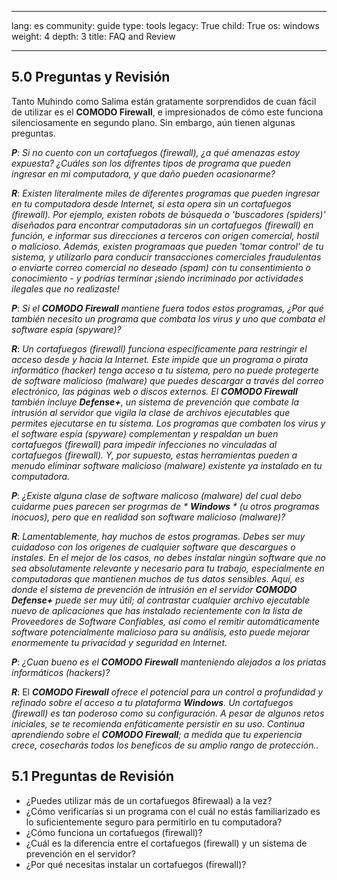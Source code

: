 

---

lang: es
community: guide
type: tools
legacy: True
child: True
os: windows
weight: 4
depth: 3
title: FAQ and Review

---

## 5.0 Preguntas y Revisión ##

Tanto Muhindo como Salima están gratamente sorprendidos de cuan fácil de utilizar es el **COMODO Firewall**, e impresionados de cómo este funciona silenciosamente en segundo plano. Sin embargo, aún tienen algunas preguntas. 

<div class="background" markdown="1"> 

***P***: *Si no cuento con un cortafuegos (firewall), ¿a qué amenazas estoy expuesta? ¿Cuáles son los difrentes tipos de programa que pueden ingresar en mi computadora, y que daño pueden ocasionarme?*

***R***: *Existen literalmente miles de diferentes programas que pueden ingresar en tu computadora desde Internet, si esta opera sin un cortafuegos (firewall). Por ejemplo, existen robots de búsqueda o 'buscadores (spiders)' diseñados para encontrar computadoras sin un cortafuegos (firewall) en función, e informar sus direcciones a terceros con origen comercial, hostil o malicioso. Además, existen programaas que pueden 'tomar control' de tu sistema, y utilizarlo para conducir transacciones comerciales fraudulentas o enviarte correo comercial no deseado (spam) con tu consentimiento o conocimiento - y podrías terminar ¡siendo incriminado por actividades ilegales que no realizaste!*

***P***: *Si el **COMODO Firewall** mantiene fuera todos estos programas, ¿Por qué también necesito un programa que combata los virus y uno que combata el software espía (spyware)?*

***R***: *Un cortafuegos (firewall) funciona específicamente para restringir el acceso desde y hacia la Internet. Este impide que un programa o pirata informático (hacker) tenga acceso a tu sistema, pero no puede protegerte de software malicioso (malware) que puedes descargar a través del correo electrónico, las páginas web o discos externos. El **COMODO Firewall** también incluye **Defense+**, un sistema de prevención que combate la intrusión al servidor que vigila la clase de archivos ejecutables que permites ejecutarse en tu sistema. Los programas que combaten los virus y el software espía (spyware) complementan y respaldan un buen cortafuegos (firewall) para impedir infecciones no vinculadas al cortafuegos (firewall). Y, por supuesto, estas herramientas pueden a menudo eliminar software malicioso (malware) existente ya instalado en tu computadora.* 

***P***: *¿Existe alguna clase de software malicoso (malware) del cual debo cuidarme pues parecen ser progrmas de * **Windows** * (u otros programas inocuos), pero que en realidad son software malicioso (malware)?* 

***R***: *Lamentablemente, hay muchos de estos programas. Debes ser muy cuidadoso con los origenes de cualquier software que descargues o instales. En el mejor de los casos, no debes instalar ningún software que no sea absolutamente relevante y necesario para tu trabajo, especialmente en computadoras que mantienen muchos de tus datos sensibles. Aquí, es donde el sistema de prevención de intrusión en el servidor **COMODO Defense+** puede ser muy útil; al contrastar cualquier archivo ejecutable nuevo de aplicaciones que has instalado recientemente con la lista de *Proveedores de Software Confiables*, así como el remitir automáticamente software potencialmente malicioso para su análisis, esto puede mejorar enormemente tu privacidad y seguridad en Internet.*

***P***: *¿Cuan bueno es el **COMODO Firewall** manteniendo alejados a los priatas informáticos (hackers)?*

***R***: El ***COMODO Firewall** ofrece el potencial para un control a profundidad y refinado sobre el acceso a tu plataforma **Windows**. Un cortafuegos (firewall) es tan poderoso como su configuración. A pesar de algunos retos iniciales, se te recomienda enfáticamente persistir en su uso. Continua aprendiendo sobre el **COMODO Firewall**; a medida que tu experiencia crece, cosecharás todos los beneficos de su amplio rango de protección..*

</div>

## 5.1 Preguntas de Revisión ##

- ¿Puedes utilizar más de un cortafuegos 8firewaal) a la vez?
- ¿Cómo verificarías si un programa con el cuál no estás familiarizado es lo suficientemente seguro para permitirlo en tu computadora?	
- ¿Cómo funciona un cortafuegos (firewall)?
- ¿Cuál es la diferencia entre el cortafuegos (firewall) y un sistema de prevención en el servidor?
- ¿Por qué necesitas instalar un cortafuegos (firewall)?



